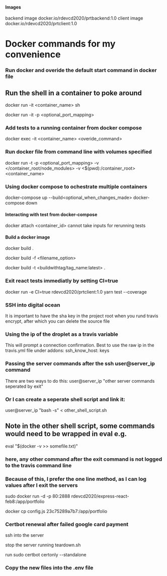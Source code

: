 #### Images

backend image docker.io/rdevcd2020/prtbackend:1.0
client image docker.io/rdevcd2020/prtclient:1.0

# Docker commands for my convenience

### Run docker and overide the default start command in docker file

## Run the shell in a container to poke around

docker run -it <container_name> sh

docker run -it<standard> -p <optional_port_mapping> <container-name> <command>

### Add tests to a running container from docker compose

docker exec -it <container_name> <overide_command>

### Run docker file from command line with volumes specified

docker run -t -p <optional_port_mapping> -v </container_root/node_modules> -v <$(pwd):/container_root> <container_name>

### Using docker compose to ochestrate multiple containers

docker-compose up --build<optional_when_changes_made>
docker-compose down

#### Interacting with test from docker-compose

docker attach <container_id> cannot take inputs for rerunning tests

#### Build a docker image

docker build . <default>

docker build -f <filename_option>

docker build -t <buildwithtag/tag_name:latest> .

### Exit react tests immediatly by setting CI=true

docker run -e CI=true rdevcd2020/prtclient:1.0 yarn test --coverage

### SSH into digital ocean

It is important to have the sha key in the project root when
you rund travis encrypt, after which you can delete the source file

### Using the ip of the droplet as a travis variable

This will prompt a connection confirmation. Best to use
the raw ip in the travis.yml file under addons: ssh_know_host: keys

### Passing the server commands after the ssh user@server_ip command

There are two ways to do this:
user@server_ip "other server commands seperated by exit"

### Or I can create a seperate shell script and link it:

user@server_ip "bash -s" < other_shell_script.sh

## Note in the other shell script, some commands would need to be wrapped in eval e.g.

eval "$(docker -v >> somefile.txt)"

### here, any other command after the exit command is not logged to the travis command line

### Because of this, I prefer the one line method, as I can log values after I exit the servers

sudo docker run -d -p 80:2888 rdevcd2020/express-react-feb8:/app/portfolio

docker cp config.js 23c75289a7b7:/app/portfolio

### Certbot renewal after failed google card payment

ssh into the server

stop the server running teardown.sh

run sudo certbot certonly --standalone

### Copy the new files into the .env file
